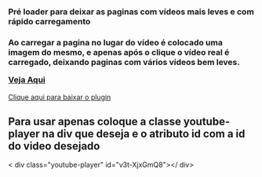 <h3>Pré loader para deixar as paginas com vídeos mais leves e com rápido carregamento</h3>

<h3>Ao carregar a pagina no lugar do vídeo é colocado uma imagem do mesmo, e apenas após o clique o vídeo real é carregado, deixando paginas com vários vídeos bem leves.

<a href="https://jsfiddle.net/ByakkoKa/ok80te7a/6/" target="new">Veja Aqui</a>
</h3>

<a href="https://github.com/ByakkoKa/My-Codes/raw/master/Javascript/PreLoaderVideo/PreLoaderVideo.zip" >Clique aqui para baixar o plugin</a>

<h2>Para usar apenas coloque a classe youtube-player na div que deseja e o atributo id com a id do video desejado</h2>

< div class="youtube-player" id="v3t-XjxGmQ8"></ div>

